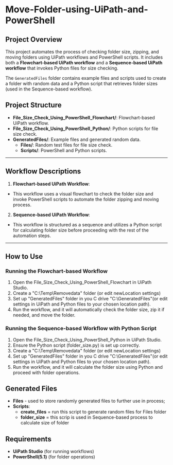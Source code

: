 # Move-Folder-using-UiPath-and-PowerShell

## Project Overview
This project automates the process of checking folder size, zipping, and moving folders using UiPath workflows and PowerShell scripts. It includes both a **Flowchart-based UiPath workflow** and a **Sequence-based UiPath workflow** that invokes Python files for size checking. 

The `GeneratedFiles` folder contains example files and scripts used to create a folder with random data and a Python script that retrieves folder sizes (used in the Sequence-based workflow).

## Project Structure
- **File_Size_Check_Using_PowerShell_Flowchart/**: Flowchart-based UiPath workflow.
- **File_Size_Check_Using_PowerShell_Python/**: Python scripts for file size check.
- **GeneratedFiles/**: Example files and generated random data.
  - **Files/**: Random test files for file size check.
  - **Scripts/**: PowerShell and Python scripts.
    
---

## Workflow Descriptions
1. **Flowchart-based UiPath Workflow**:
- This workflow uses a visual flowchart to check the folder size and invoke PowerShell scripts to automate the folder zipping and moving process.
2. **Sequence-based UiPath Workflow**:
- This workflow is structured as a sequence and utilizes a Python script for calculating folder size before proceeding with the rest of the automation steps.

---

## How to Use
### Running the Flowchart-based Workflow
1. Open the File_Size_Check_Using_PowerShell_Flowchart in UiPath Studio.
2. Create a "C:\Temp\Removedata" folder (or edit newLocation settings)
3. Set up "GeneratedFiles" folder in you C drive "C:\GeneratedFiles"(or edit settings in UiPath and Python files to your chosen location path).
4. Run the workflow, and it will automatically check the folder size, zip it if needed, and move the folder.

### Running the Sequence-based Workflow with Python Script
1. Open the File_Size_Check_Using_PowerShell_Python in UiPath Studio.
2. Ensure the Python script (folder_size.py) is set up correctly.
3. Create a "C:\Temp\Removedata" folder (or edit newLocation settings)
4. Set up "GeneratedFiles" folder in you C drive "C:\GeneratedFiles"(or edit settings in UiPath and Python files to your chosen location path).
5. Run the workflow, and it will calculate the folder size using Python and proceed with folder operations.

## Generated Files
- **Files** - used to store randomly generated files to further use in process;
- **Scripts**:
   - **create_files** = run this script to generate random files for Files folder
   - **folder_size**  = this scrip is used in Sequence-based process to calculate size of folder

## Requirements
- **UiPath Studio** (for running workflows)
- **PowerShell(5.1)** (for folder operations)
  
